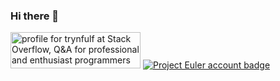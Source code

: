 ### Hi there 👋



<a href="https://stackoverflow.com/users/14906598/trynfulf"><img src="https://stackoverflow.com/users/flair/14906598.png?theme=dark" width="208" height="58" alt="profile for trynfulf at Stack Overflow, Q&amp;A for professional and enthusiast programmers" title="profile for trynfulf at Stack Overflow, Q&amp;A for professional and enthusiast programmers"></a>
[![Project Euler account badge](https://projecteuler.net/profile/skirtyman-.png "Account badge")](https://projecteuler.net/profile/skirtyman.png)
<!--
**trynfulf/trynfulf** is a ✨ _special_ ✨ repository because its `README.md` (this file) appears on your GitHub profile.

Here are some ideas to get you started:

- 🔭 I’m currently working on ...
- 🌱 I’m currently learning ...
- 👯 I’m looking to collaborate on ...
- 🤔 I’m looking for help with ...
- 💬 Ask me about ...
- 📫 How to reach me: ...
- 😄 Pronouns: ...
- ⚡ Fun fact: ...
-->
